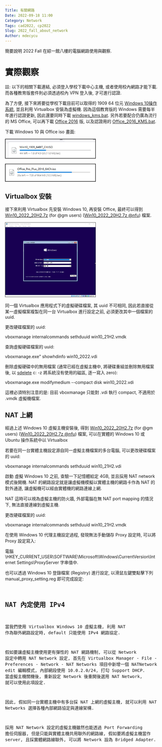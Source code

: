 ```yaml
---
Title: 有關網路
Date: 2022-09-18 11:00
Category: Network
Tags: cad2022, cp2022
Slug: 2022_fall_about_network
Author: mdecycu
---
```


簡要說明 2022 Fall 在綜一館八樓的電腦網路使用與觀察.

<!-- PELICAN_END_SUMMARY -->

實際觀察
====

註: 以下的相關下載連結, 必須登入學校下載中心主機, 或者使用校內網路才能下載. 而各種教育版套件則必須透過校內 VPN 登入後, 才可進行認證.

為了方便, 接下來將要從學校下載目前可以取得的 1909 64 位元 [Windows 10操作系統], 並且利用 Virtualbox 安裝為虛擬機. 因為這個教育版的 Windows 需要每半年進行認證更新, 因此還要同時下載 [windows_kms.bat]. 另外若要配合仍廣為流行的 MS Office, 可以再下載 [Office 2016] 版, 以及認證用的 [Office_2016_KMS.bat]. 

下載 Windows 10 與 Office iso 畫面:

<img src="./../images/download_windows_iso.png" width="300"></img>

<img src="./../images/download_office_iso.png" width="300"></img>

[Windows 10操作系統]: https://software.nfu.edu.tw/Windows/tw/Win10_1909_64BIT_CH.ISO
[windows_kms.bat]: https://software.nfu.edu.tw/KMS/windows_kms.bat
[Office 2016]: https://software.nfu.edu.tw/Office/tw/Office_Pro_Plus_2016_64Ch.iso
[Office_2016_KMS.bat]: https://software.nfu.edu.tw/KMS/Office_2016_KMS.bat
[sdelete]: https://learn.microsoft.com/zh-tw/sysinternals/downloads/sdelete
[Win10_2022_20H2.7z]: https://gmnfuedutw-my.sharepoint.com/:u:/g/personal/yen_gm_nfu_edu_tw/ETLU-Pa-1R9AhLfmQy3MShkBs6MIZoJEiroz3XdT9Q2W7Q?e=IdqClG
[Win10_2022_20H2.7z @nfu]: https://nfuedu-my.sharepoint.com/:u:/g/personal/yen_nfu_edu_tw/EWqlT9jgaBhMtSotCbtuU3IBr_65gj1L0pE5NzVTwUeT5w?e=pEjopq

Virtualbox 安裝
----

接下來利用 Virtualbox 先安裝 Windows 10, 再安裝 Office, 最終可以得到 [Win10_2022_20H2.7z] (for @gm users) ([Win10_2022_20H2.7z @nfu]) 檔案.

<img src="./../images/virtualbox_install_win10.png" width="300"></img>

同一個 Virtualbox 應用程式下的虛擬硬碟檔案, 其 uuid 不可相同, 因此若直接從某一虛擬檔案複製在同一台 Virtualbox 進行設定之前, 必須更改其中一個檔案的 uuid.

更改硬碟檔案的 uuid:

vboxmanage internalcommands sethduuid win10_21H2.vmdk

查詢虛擬硬碟檔案的 uuid:

vboxmanage.exe" showhdinfo win10_2022.vdi

刪除虛擬硬碟中的無用檔案 (通常已經在虛擬主機中, 將硬碟重組並刪除無用檔案後, 以 [sdelete] c: -z 將系統沒有使用的磁區, 逐一寫入 zero):

vboxmanage.exe modifymedium --compact disk win10_2022.vdi 

這裡必須特別注意的是: 目前 vboxmanage 只能對 .vdi 執行 compact, 不適用於 .vmdk 虛擬機檔案.

NAT 上網
----

經過上述 Windows 10 虛擬主機安裝後, 得到 [Win10_2022_20H2.7z] (for @gm users) ([Win10_2022_20H2.7z @nfu]) 檔案, 可以在實體的 Windows 10 或 Ubuntu 操作系統中以 Virtualbox 

若要在同一台實體主機設定源自同一虛擬主機檔案的多台電腦, 可以更改硬碟檔案的 uuid:

vboxmanage internalcommands sethduuid win10_21H2.vdi

啟動 虛擬 Windows 10 之前, 查驗一下記憶體給定 4GB, 並且採用 NAT network 模式後開機. NAT 的網路設定就是讓虛擬機模擬以實體主機的網路卡作為 NAT 的對外通道, 讓虛擬機可以經由實體機的網路連線上網.

NAT 這時可以視為虛擬主機的防火牆, 外部電腦在無 NAT port mapping 的情況下, 無法直接連線到虛擬主機.

更改硬碟檔案的 uuid:

vboxmanage internalcommands sethduuid win10_21H2.vmdk

在使用 Windows 10 代理主機設定過程, 發現無法手動儲存 Proxy 設定時, 可以將 Proxy 設定寫入:

電腦\HKEY_CURRENT_USER\SOFTWARE\Microsoft\Windows\CurrentVersion\Internet Settings\ProxyServer 字串值中.

也可以透過 Windows 10 登錄檔案 (Registry) 進行設定, 以滑鼠左鍵雙點擊下列 manual_proxy_setting.reg 即可完成設定:

<pre class="brush: jscript'>
Windows Registry Editor Version 5.00
 
 [HKEY_CURRENT_USER\Software\Microsoft\Windows\CurrentVersion\Internet Settings]
 ; disable AutoDetect
"AutoDetect"=dword:00000000
"MigrateProxy"=dword:00000001
; enable Proxy
"ProxyEnable"=dword:00000001 
"ProxyHttp1.1"=dword:00000000 
"ProxyServer"="http://[2001:288:6004:17::42]:3128"
"ProxyOverride"="localhost;"
</pre>

NAT 內定使用 IPv4
----

當我們使用 Virtualbox Windows 10 虛擬主機, 利用 NAT 作為聯外網路設定時, default 只能使用 IPv4 網路協定.

假如要讓虛擬主機使用更有彈性的 NAT 網路機制, 可以從 Network 設定中轉用  NAT Network 設定, 首先在 Virtualbox Manager - File - Preferences - Network - NAT Networks 項目中新增一個 NATNetwork, 開啟 edit 編輯模式, 內部網段使用 10.0.2.0/24, 打勾 Support DHCP. 當虛擬主機關機後, 重新設定 Network 後重開後選用 NAT Network, 就可以使用此項設定.

因此, 假如同一台實體主機中有多台採 NAT 上網的虛擬主機, 就可以利用 NAT Networks 選擇各種內部網路協定與連線架構.

採用 NAT Network 設定的虛擬主機雖然也能透過 Port Forwarding 擔任伺服器, 但是只能與實體主機共用聯外的網路線, 假如要將虛擬主機當作 server, 且採實體網路線聯外, 可以將 Network 設為 Bridged Adapter.

